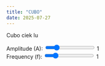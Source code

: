 ```yaml
---
title: "CUBO"
date: 2025-07-27
---
```

Cubo ciek lu

<label>
  Amplitude (A): 
  <input type="range" id="amplitude" min="0" max="5" step="0.1" value="1">
  <span id="ampVal">1</span>
</label><br>

<label>
  Frequency (f): 
  <input type="range" id="frequency" min="0.1" max="5" step="0.1" value="1">
  <span id="freqVal">1</span>
</label><br><br>

<canvas id="pops" width="700" height="400"></canvas>

<script>
  const ampInput = document.getElementById("amplitude");
  const freqInput = document.getElementById("frequency");
  const ampLabel = document.getElementById("ampVal");
  const freqLabel = document.getElementById("freqVal");

  let xValues = [], yValues = [];

  function generateData(A, f, xStart = 0, xEnd = 10, step = 0.1) {
    xValues = [];
    yValues = [];
    for (let x = xStart; x <= xEnd; x += step) {
      xValues.push(Number(x.toFixed(2)));
      yValues.push(A * Math.sin(f * x));
    }
  }

  generateData(1, 1);

  const ctx = document.getElementById("pops").getContext("2d");

  const chart = new Chart(ctx, {
    type: "line",
    data: {
      labels: xValues,
      datasets: [{
        label: "y = A sin(fx)",
        data: yValues,
        fill: false,
        borderColor: "blue",
        pointRadius: 0,
        borderWidth: 2
      }]
    },
    options: {
      animation: false,
      scales: {
        xAxes: [{ display: true, scaleLabel: { display: true, labelString: "x" } }],
        yAxes: [{ display: true, scaleLabel: { display: true, labelString: "y" } }]
      }
    }
  });

  function updateChart() {
    const A = parseFloat(ampInput.value);
    const f = parseFloat(freqInput.value);
    ampLabel.textContent = A;
    freqLabel.textContent = f;
    generateData(A, f);
    chart.data.labels = xValues;
    chart.data.datasets[0].data = yValues;
    chart.update();
  }

  ampInput.addEventListener("input", updateChart);
  freqInput.addEventListener("input", updateChart);
</script>

